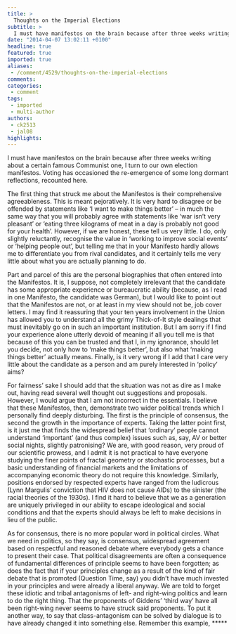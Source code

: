 ```yaml
---
title: >
  Thoughts on the Imperial Elections
subtitle: >
  I must have manifestos on the brain because after three weeks writing about a certain famous Communist one, I turn to our own election manifestos. Voting has occasioned the re-emergence of some long dormant reflections, recounted here.
date: "2014-04-07 13:02:11 +0100"
headline: true
featured: true
imported: true
aliases:
 - /comment/4529/thoughts-on-the-imperial-elections
comments:
categories:
 - comment
tags:
 - imported
 - multi-author
authors:
 - ck2513
 - jal08
highlights:
---
```


I must have manifestos on the brain because after three weeks writing about a certain famous Communist one, I turn to our own election manifestos. Voting has occasioned the re-emergence of some long dormant reflections, recounted here.

The first thing that struck me about the Manifestos is their comprehensive agreeableness. This is meant pejoratively. It is very hard to disagree or be offended by statements like ‘I want to make things better’ – in much the same way that you will probably agree with statements like ‘war isn’t very pleasant’ or ‘eating three kilograms of meat in a day is probably not good for your health’. However, if we are honest, these tell us very little. I do, only slightly reluctantly, recognise the value in ‘working to improve social events’ or ‘helping people out’, but telling me that in your Manifesto hardly allows me to differentiate you from rival candidates, and it certainly tells me very little about what you are actually planning to do.

Part and parcel of this are the personal biographies that often entered into the Manifestos. It is, I suppose, not completely irrelevant that the candidate has some appropriate experience or bureaucratic ability (because, as I read in one Manifesto, the candidate was German), but I would like to point out that the Manifestos are not, or at least in my view should not be, job cover letters. I may find it reassuring that your ten years involvement in the Union has allowed you to understand all the grimy Thick-of-It style dealings that must inevitably go on in such an important institution. But I am sorry if I find your experience alone utterly devoid of meaning if all you tell me is that because of this you can be trusted and that I, in my ignorance, should let you decide, not only how to ‘make things better’, but also what ‘making things better’ actually means. Finally, is it very wrong if I add that I care very little about the candidate as a person and am purely interested in ‘policy’ aims?

For fairness’ sake I should add that the situation was not as dire as I make out, having read several well thought out suggestions and proposals. However, I would argue that I am not incorrect in the essentials. I believe that these Manifestos, then, demonstrate two wider political trends which I personally find deeply disturbing. The first is the principle of consensus, the second the growth in the importance of experts. Taking the latter point first, is it just me that finds the widespread belief that ‘ordinary’ people cannot understand ‘important’ (and thus complex) issues such as, say, AV or better social nights, slightly patronising? We are, with good reason, very proud of our scientific prowess, and I admit it is not practical to have everyone studying the finer points of fractal geometry or stochastic processes, but a basic understanding of financial markets and the limitations of accompanying economic theory do not require this knowledge. Similarly, positions endorsed by respected experts have ranged from the ludicrous (Lynn Margulis’ conviction that HIV does not cause AIDs) to the sinister (the racial theories of the 1930s). I find it hard to believe that we as a generation are uniquely privileged in our ability to escape ideological and social conditions and that the experts should always be left to make decisions in lieu of the public.

As for consensus, there is no more popular word in political circles. What we need in politics, so they say, is consensus, widespread agreement based on respectful and reasoned debate where everybody gets a chance to present their case. That political disagreements are often a consequence of fundamental differences of principle seems to have been forgotten; as does the fact that if your principles change as a result of the kind of fair debate that is promoted (Question Time, say) you didn’t have much invested in your principles and were already a liberal anyway. We are told to forget these idiotic and tribal antagonisms of left- and right-wing politics and learn to do the right thing. That the proponents of Giddens’ ‘third way’ have all been right-wing never seems to have struck said proponents. To put it another way, to say that class-antagonism can be solved by dialogue is to have already changed it into something else. Remember this example, *****
